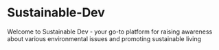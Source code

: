 # Sustainable-Dev
Welcome to Sustainable Dev - your go-to platform for raising awareness about various environmental issues and promoting sustainable living

